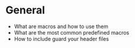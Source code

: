 # General
* What are macros and how to use them
* What are the most common predefined macros
* How to include guard your header files
